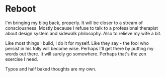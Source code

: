 # Reboot

I'm bringing my blog back, properly. It will be closer to a stream of consciousness. Mostly because I refuse to talk to a professional therapist about design system and sidewalk philosophy. Also to relieve my wife a bit.

Like most things I build, I do it for myself. Like they say - the fool who persist in his folly will become wise. Perhaps I'll get there by putting my words out there. It will surely go somewhere. Perhaps that's the zen exercise I need.

Typos and half baked thoughts are my own.
